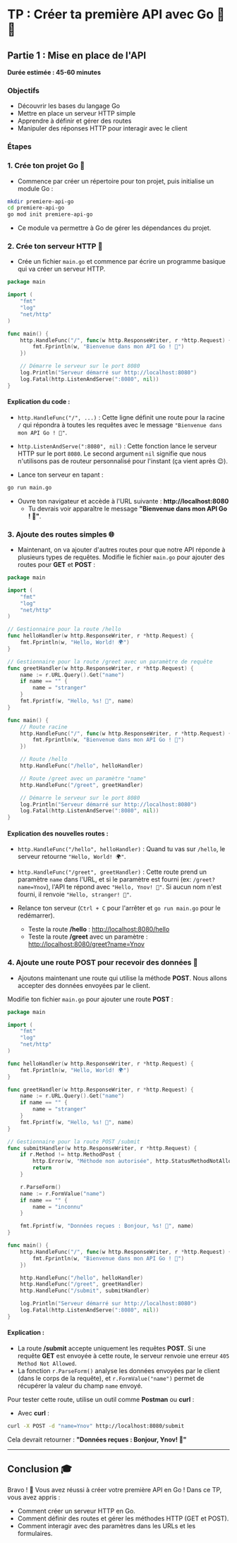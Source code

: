 # TP : Créer ta première API avec Go 🐹🚀

## Partie 1 : Mise en place de l'API

**Durée estimée : 45-60 minutes**

### Objectifs

- Découvrir les bases du langage Go
- Mettre en place un serveur HTTP simple
- Apprendre à définir et gérer des routes
- Manipuler des réponses HTTP pour interagir avec le client

### Étapes

### 1. Crée ton projet Go 🎉

- Commence par créer un répertoire pour ton projet, puis initialise un module Go :

```bash
mkdir premiere-api-go
cd premiere-api-go
go mod init premiere-api-go
```

- Ce module va permettre à Go de gérer les dépendances du projet.

### 2. Crée ton serveur HTTP 🚀

- Crée un fichier `main.go` et commence par écrire un programme basique qui va créer un serveur HTTP.

```go
package main

import (
    "fmt"
    "log"
    "net/http"
)

func main() {
    http.HandleFunc("/", func(w http.ResponseWriter, r *http.Request) {
        fmt.Fprintln(w, "Bienvenue dans mon API Go ! 🚀")
    })

    // Démarre le serveur sur le port 8080
    log.Println("Serveur démarré sur http://localhost:8080")
    log.Fatal(http.ListenAndServe(":8080", nil))
}
```

#### Explication du code :

- `http.HandleFunc("/", ...)` : Cette ligne définit une route pour la racine `/` qui répondra à toutes les requêtes avec le message `"Bienvenue dans mon API Go ! 🚀"`.
- `http.ListenAndServe(":8080", nil)` : Cette fonction lance le serveur HTTP sur le port `8080`. Le second argument `nil` signifie que nous n'utilisons pas de routeur personnalisé pour l'instant (ça vient après 😉).

- Lance ton serveur en tapant :

```bash
go run main.go
```

- Ouvre ton navigateur et accède à l'URL suivante : **http://localhost:8080**
  - Tu devrais voir apparaître le message **"Bienvenue dans mon API Go ! 🚀"**.

### 3. Ajoute des routes simples 🌐

- Maintenant, on va ajouter d'autres routes pour que notre API réponde à plusieurs types de requêtes. Modifie le fichier `main.go` pour ajouter des routes pour **GET** et **POST** :

```go
package main

import (
    "fmt"
    "log"
    "net/http"
)

// Gestionnaire pour la route /hello
func helloHandler(w http.ResponseWriter, r *http.Request) {
    fmt.Fprintln(w, "Hello, World! 🌍")
}

// Gestionnaire pour la route /greet avec un paramètre de requête
func greetHandler(w http.ResponseWriter, r *http.Request) {
    name := r.URL.Query().Get("name")
    if name == "" {
        name = "stranger"
    }
    fmt.Fprintf(w, "Hello, %s! 👋", name)
}

func main() {
    // Route racine
    http.HandleFunc("/", func(w http.ResponseWriter, r *http.Request) {
        fmt.Fprintln(w, "Bienvenue dans mon API Go ! 🚀")
    })

    // Route /hello
    http.HandleFunc("/hello", helloHandler)

    // Route /greet avec un paramètre "name"
    http.HandleFunc("/greet", greetHandler)

    // Démarre le serveur sur le port 8080
    log.Println("Serveur démarré sur http://localhost:8080")
    log.Fatal(http.ListenAndServe(":8080", nil))
}
```

#### Explication des nouvelles routes :

- `http.HandleFunc("/hello", helloHandler)` : Quand tu vas sur `/hello`, le serveur retourne `"Hello, World! 🌍"`.
- `http.HandleFunc("/greet", greetHandler)` : Cette route prend un paramètre `name` dans l'URL, et si le paramètre est fourni (ex: `/greet?name=Ynov`), l'API te répond avec `"Hello, Ynov! 👋"`. Si aucun nom n'est fourni, il renvoie `"Hello, stranger! 👋"`.

- Relance ton serveur (`Ctrl + C` pour l'arrêter et `go run main.go` pour le redémarrer).
  - Teste la route **/hello** : [http://localhost:8080/hello](http://localhost:8080/hello)
  - Teste la route **/greet** avec un paramètre : [http://localhost:8080/greet?name=Ynov](http://localhost:8080/greet?name=Ynov)

### 4. Ajoute une route POST pour recevoir des données 📩

- Ajoutons maintenant une route qui utilise la méthode **POST**. Nous allons accepter des données envoyées par le client.

Modifie ton fichier `main.go` pour ajouter une route **POST** :

```go
package main

import (
    "fmt"
    "log"
    "net/http"
)

func helloHandler(w http.ResponseWriter, r *http.Request) {
    fmt.Fprintln(w, "Hello, World! 🌍")
}

func greetHandler(w http.ResponseWriter, r *http.Request) {
    name := r.URL.Query().Get("name")
    if name == "" {
        name = "stranger"
    }
    fmt.Fprintf(w, "Hello, %s! 👋", name)
}

// Gestionnaire pour la route POST /submit
func submitHandler(w http.ResponseWriter, r *http.Request) {
    if r.Method != http.MethodPost {
        http.Error(w, "Méthode non autorisée", http.StatusMethodNotAllowed)
        return
    }

    r.ParseForm()
    name := r.FormValue("name")
    if name == "" {
        name = "inconnu"
    }

    fmt.Fprintf(w, "Données reçues : Bonjour, %s! 🎉", name)
}

func main() {
    http.HandleFunc("/", func(w http.ResponseWriter, r *http.Request) {
        fmt.Fprintln(w, "Bienvenue dans mon API Go ! 🚀")
    })

    http.HandleFunc("/hello", helloHandler)
    http.HandleFunc("/greet", greetHandler)
    http.HandleFunc("/submit", submitHandler)

    log.Println("Serveur démarré sur http://localhost:8080")
    log.Fatal(http.ListenAndServe(":8080", nil))
}
```

#### Explication :

- La route **/submit** accepte uniquement les requêtes **POST**. Si une requête **GET** est envoyée à cette route, le serveur renvoie une erreur `405 Method Not Allowed`.
- La fonction `r.ParseForm()` analyse les données envoyées par le client (dans le corps de la requête), et `r.FormValue("name")` permet de récupérer la valeur du champ `name` envoyé.

Pour tester cette route, utilise un outil comme **Postman** ou **curl** :

- Avec **curl** :

```bash
curl -X POST -d "name=Ynov" http://localhost:8080/submit
```

Cela devrait retourner : **"Données reçues : Bonjour, Ynov! 🎉"**

---

## Conclusion 🎓

Bravo ! 🎉 Vous avez réussi à créer votre première API en Go ! Dans ce TP, vous avez appris :

- Comment créer un serveur HTTP en Go.
- Comment définir des routes et gérer les méthodes HTTP (GET et POST).
- Comment interagir avec des paramètres dans les URLs et les formulaires.

